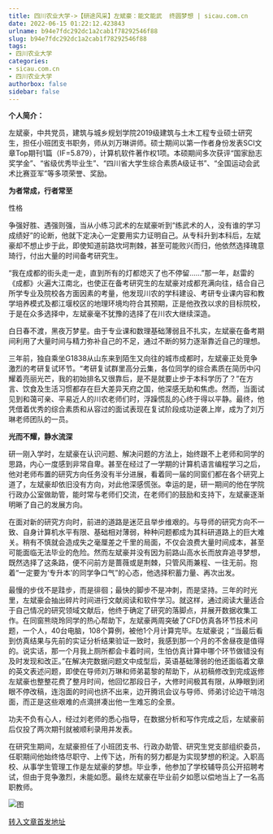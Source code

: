 ```yaml
---
title: 四川农业大学->【研途风采】左斌豪：能文能武  终圆梦想 | sicau.com.cn
date: 2022-06-15 01:22:12.423843
urlname: b94e7fdc292dc1a2cab1f78292546f88
slug: b94e7fdc292dc1a2cab1f78292546f88
tags: 
- 四川农业大学
categories:
- sicau.com.cn
- 四川农业大学
authorbox: false
sidebar: false
---
```

**个人简介：**

左斌豪，中共党员，建筑与城乡规划学院2019级建筑与土木工程专业硕士研究生，担任小班团支书职务，师从刘万琳讲师。硕士期间以第一作者身份发表SCI文章Top期刊1篇（IF=5.879），计算机软件著作权1项。本硕期间多次获评“国家励志奖学金”、“省级优秀毕业生”、“四川省大学生综合素质A级证书”、“全国运动会武术比赛亚军”等多项荣誉、奖励。

**为者常成，行者常至**

性格
<!--more-->
争强好胜、遇强则强，当从小练习武术的左斌豪听到“练武术的人，没有谁的学习成绩好”的论断，他就下定决心一定要用实力证明自己。从专科升到本科后，左斌豪却不想止步于此，即使知道前路坎坷荆棘，甚至可能败兴而归，他依然选择瑰意琦行，付出大量的时间备考研究生。

“我在成都的街头走一走，直到所有的灯都熄灭了也不停留……”那一年，赵雷的《成都》火遍大江南北，也使正在备考研究生的左斌豪对成都充满向往，结合自己所学专业及院校各方面因素的考量，他发现川农的学科建设、考研专业课内容和教学培养模式及都江堰校区的地理环境均符合其预期，正是他孜孜以求的目标院校，于是在众多选择中，左斌豪毫不犹豫的选择了在川农大继续深造。

白日春不渡，黑夜万梦星。由于专业课和数理基础薄弱且不扎实，左斌豪在备考期间利用了大量时间与精力弥补自己的不足，通过不断的努力逐渐靠近自己的理想。

三年前，独自乘坐G1838从山东来到陌生又向往的城市成都时，左斌豪正处竞争激烈的考研复试环节。“考研复试群里高分云集，各位同学的综合素质在简历中闪耀着亮丽光芒，我的初始排名又很靠后，是不是就要止步于本科学历了？”在方言、饮食及生活习惯都存在巨大差异天府之国，他深感无助和焦虑。然而，当面试见到和蔼可亲、平易近人的川农老师们时，浮躁慌乱的心终于得以平静。最终，他凭借着优秀的综合素质和从容过的面试表现在复试阶段成功逆袭上岸，成为了刘万琳老师团队的一员。

**光而不耀，静水流深**

研一刚入学时，左斌豪在认识问题、解决问题的方法上，始终跟不上老师和同学的思路，内心一度感到非常自卑。甚至在经过了一学期的计算机语言编程学习之后，他对老师布置的研究方向任务没有半分进展，看着同一届的同窗们都在各个研究上道了，左斌豪却依旧没有方向，对此他深感慌张。幸运的是，研一期间的他在学院行政办公室做助管，能时常与老师们交流，在老师们的鼓励和支持下，左斌豪逐渐明晰了自己的发展方向。

在面对新的研究方向时，前进的道路是迷茫且举步维艰的。与导师的研究方向不一致、自身计算机水平有限、基础相对薄弱，种种问题都成为其科研道路上的巨大难关。稍有不慎就会造成失之毫厘差之千里的局面，不仅会浪费大量时间成本，甚至可能面临无法毕业的危险。然而左斌豪并没有因为前路山高水长而放弃追寻梦想，既然选择了这条路，便不问前方是蔷薇或是荆棘，只管风雨兼程、一往无前。抱着“一定要为‘专升本’的同学争口气”的心态，他选择积蓄力量、再次出发。

最慢的步伐不是跬步，而是徘徊；最快的脚步不是冲刺，而是坚持。三年的时光里，左斌豪会抽出碎片时间进行文献阅读和软件学习。就这样，通过阅读大量适合于自己情况的研究领域文献后，他终于确定了研究的落脚点，并展开数据收集工作。在同窗熊晓玲同学的热心帮助下，左斌豪两周突破了CFD仿真各环节技术问题，一个人，40台电脑，108个算例，被他1个月计算完毕。左斌豪说；“当最后看到仿真结果与先前的实证分析结果验证一致时，我感到那一个月的不舍昼夜是值得的。说实话，那一个月我上厕所都会卡着时间，生怕仿真计算中哪个环节做错没有及时发现和改正。”在解决完数据问题文中成型后，英语基础薄弱的他还面临着文章的英文表述问题，即使在导师刘万琳和师弟葛黎的帮助下，从初稿修改到完成返修左斌豪也整整花费了整月时间，他回忆那段日子，大修时间极其有限，从睁眼到闭眼不停改稿，连泡面的时间也挤不出来，边开腾讯会议与导师、师弟讨论边干啃泡面，而正是这些艰难的点滴拼凑出他一生难忘的全景。

功夫不负有心人，经过刘老师的悉心指导，在数据分析和写作完成之后，左斌豪前后仅投了两次期刊就被顺利录用并发表。

在研究生期间，左斌豪担任了小班团支书、行政办助管、研究生党支部组织委员，任职期间他始终恪尽职守、上传下达，所有的努力都是为实现梦想的积淀。入职高校、从事学生管理工作是左斌豪的梦想。毕业季，他参加了学校辅导员公开招聘考试，但由于竞争激烈，未能如愿。最终左斌豪在毕业前夕如愿以偿地当上了一名高职教师。

![图](https://news.sicau.edu.cn/__local/B/A6/BD/AC3CD79AA29A25499AFD3071974_17519C7C_D1FD5.jpg)

[转入文章首发地址](https://news.sicau.edu.cn/info/1078/68356.htm)